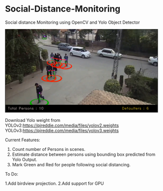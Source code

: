 # Social-Distance-Monitoring
Social distance Monitoring using OpenCV and Yolo Object Detector

[![IMAGE ALT TEXT HERE](/samples/Capture.PNG)](https://www.youtube.com/watch?v=-bwJO0D_QuY)


Download Yolo weight from
YOLOv2:https://pjreddie.com/media/files/yolov2.weights
YOLOv3:https://pjreddie.com/media/files/yolov3.weights

Current Features:
1. Count number of Persons in scenes.
2. Estimate distance between persons using bounding box predicted from Yolo Output.
3. Mark Green and Red for people following social distancing.


To Do:

 1.Add birdview projection.
 2.Add support for GPU
